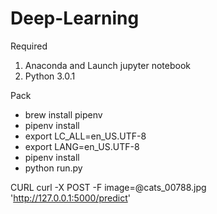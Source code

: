 # Deep-Learning

Required
1) Anaconda and Launch jupyter notebook
2) Python 3.0.1

Pack
- brew install pipenv
- pipenv install
- export LC_ALL=en_US.UTF-8
- export LANG=en_US.UTF-8
- pipenv install
- python run.py

CURL
curl -X POST -F image=@cats_00788.jpg 'http://127.0.0.1:5000/predict'
